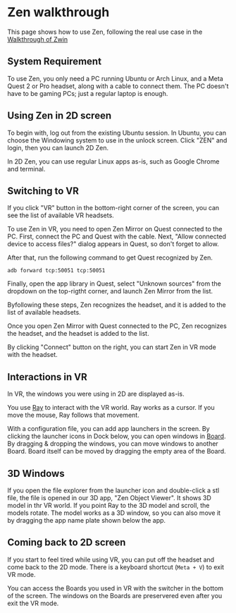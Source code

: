 # Zen walkthrough
This page shows how to use Zen, following the real use case in the [Walkthrough of Zwin](https://www.youtube.com/watch?v=uZEDEfEZB1w&t=2s)

## System Requirement
To use Zen, you only need a PC running Ubuntu or Arch Linux, and a Meta Quest 2 or Pro headset, along with a cable to connect them. The PC doesn't have to be gaming PCs; just a regular laptop is enough.

## Using Zen in 2D screen
To begin with, log out from the existing Ubuntu session.  In Ubuntu, you can choose the Windowing system to use in the unlock screen. Click "ZEN" and login, then you can launch 2D Zen.


In 2D Zen, you can use regular Linux apps as-is, such as Google Chrome and terminal. 

## Switching to VR
If you click "VR" button in the bottom-right corner of the screen, you can see the list of available VR headsets.

To use Zen in VR, you need to open Zen Mirror on Quest connected to the PC. First, connect the PC and Quest with the cable. Next, "Allow connected device to access files?" dialog appears in Quest, so don't forget to allow.

After that, run the following command to get Quest recognized by Zen.
```
adb forward tcp:50051 tcp:50051
```

Finally, open the app library in Quest, select "Unknown sources" from the dropdown on the top-rigtht corner, and launch Zen Mirror from the list.

Byfollowing these steps, Zen recognizes the headset, and it is added to the list of available headsets.

Once you open Zen Mirror with Quest connected to the PC, Zen recognizes the headset, and the headset is added to the list.


By clicking "Connect" button on the right, you can start Zen in VR mode with the headset.

## Interactions in VR
In VR, the windows you were using in 2D are displayed as-is. 

You use [Ray](https://www.zwin.dev/what_is_it/interactions_on_zen#ray) to interact with the VR world. Ray works as a cursor. If you move the mouse, Ray follows that movement.

With a configuration file, you can add app launchers in the screen. By clicking the launcher icons in Dock below, you can open windows in [Board](https://www.zwin.dev/en/what_is_it/interactions_on_zen#board). By dragging & dropping the windows, you can move windows to another Board. Board itself can be moved by dragging the empty area of the Board.

## 3D Windows
If you open the file explorer from the launcher icon and double-click a stl file, the file is opened in our 3D app, "Zen Object Viewer". It shows 3D model in thr VR world. If you point Ray to the 3D model and scroll, the models rotate. The model works as a 3D window, so you can also move it by dragging the app name plate shown below the app.

## Coming back to 2D screen

If you start to feel tired while using VR, you can put off the headset and come back to the 2D mode. There is a keyboard shortcut (`Meta + V`) to exit VR mode.

You can access the Boards you used in VR with the switcher in the bottom of the screen. The windows on the Boards are preservered even after you exit the VR mode.